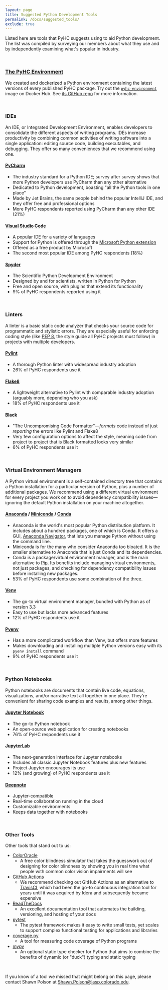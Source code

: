 ```yaml
---
layout: page
title: Suggested Python Development Tools
permalink: /docs/suggested_tools/
exclude: true
---
```

Listed here are tools that PyHC suggests using to aid Python development. The list was compiled by surveying our members about what they use and by independently examining what's popular in industry.

<br>

### [The PyHC Environment](https://hub.docker.com/repository/docker/spolson/pyhc-environment/general)
We created and dockerized a Python environment containing the latest versions of every published PyHC package. Try out the [`pyhc-environment`](https://hub.docker.com/repository/docker/spolson/pyhc-environment/general) image on Docker Hub. See [its GitHub repo](https://github.com/heliophysicsPy/pyhc-docker-environment) for more information.

<br>

### IDEs
An IDE, or Integrated Development Environment, enables developers to consolidate the different aspects of writing programs. IDEs increase productivity by combining common activities of writing software into a single application: editing source code, building executables, and debugging. They offer so many conveniences that we recommend using one.

#### [PyCharm](https://www.jetbrains.com/pycharm/)
 * The industry standard for a Python IDE; survey after survey shows that more Python developers use PyCharm than any other alternative
 * Dedicated to Python development, boasting "all the Python tools in one place"
 * Made by Jet Brains, the same people behind the popular IntelliJ IDE, and they offer free and professional options
 * More PyHC respondents reported using PyCharm than any other IDE (21%)

#### [Visual Studio Code](https://code.visualstudio.com)
 * A popular IDE for a variety of languages
 * Support for Python is offered through the [Microsoft Python extension](https://marketplace.visualstudio.com/items?itemName=ms-python.python)
 * Offered as a free product by Microsoft
 * The second most popular IDE among PyHC respondents (18%)

#### [Spyder](https://www.spyder-ide.org) 
 * The Scientific Python Development Environment
 * Designed by and for scientists, written in Python for Python
 * Free and open source, with plugins that extend its functionality
 * 9% of PyHC respondents reported using it

<br>

### Linters
A linter is a basic static code analyzer that checks your source code for programmatic and stylistic errors. They are especially useful for enforcing coding style (like [PEP 8](https://www.python.org/dev/peps/pep-0008/), the style guide all PyHC projects must follow) in projects with multiple developers.

#### [Pylint](https://www.pylint.org) 
 * A thorough Python linter with widespread industry adoption
 * 26% of PyHC respondents use it

#### [Flake8](https://flake8.pycqa.org/en/latest/) 
 * A lightweight alternative to Pylint with comparable industry adoption (arguably more, depending who you ask)
 * 18% of PyHC respondents use it

#### [Black](https://github.com/psf/black) 
 * "The Uncompromising Code Formatter"—_formats_ code instead of just _reporting_ the errors like Pylint and Flake8
 * Very few configuration options to affect the style, meaning code from project to project that is Black formatted looks very similar
 * 6% of PyHC respondents use it

<br>

### Virtual Environment Managers
A Python virtual environment is a self-contained directory tree that contains a Python installation for a particular version of Python, plus a number of additional packages. We recommend using a different virtual environment for every project you work on to avoid dependency compatibility issues—ignoring the default Python installation on your machine altogether.

#### [Anaconda](https://www.anaconda.com) / [Miniconda](https://docs.conda.io/en/latest/miniconda.html) / [Conda](https://docs.conda.io/en/latest/) 
 * Anaconda is the world's most popular Python distribution platform. It includes about a hundred packages, one of which is Conda. It offers a GUI, [Anaconda Navigator](https://docs.anaconda.com/anaconda/navigator/), that lets you manage Python without using the command line.
 * Miniconda is for the many who consider Anaconda too bloated. It is the smaller alternative to Anaconda that is just Conda and its dependencies.
 * Conda is a package/virtual environment manager, and is the main alternative to [Pip](https://pypi.org/project/pip/). Its benefits include managing virtual environments, not just packages, and checking for dependency compatibility issues before installing new packages.
 * 53% of PyHC respondents use some combination of the three.

#### [Venv](https://docs.python.org/3/library/venv.html) 
 * The go-to virtual environment manager, bundled with Python as of version 3.3
 * Easy to use but lacks more advanced features
 * 12% of PyHC respondents use it

#### [Pyenv](https://github.com/pyenv/pyenv) 
 * Has a more complicated workflow than Venv, but offers more features
 * Makes downloading and installing multiple Python versions easy with its `pyenv install` command
 * 9% of PyHC respondents use it

<br>

### Python Notebooks
Python notebooks are documents that contain live code, equations, visualizations, and/or narrative text all together in one place. They're convenient for sharing code examples and results, among other things.
#### [Jupyter Notebook](https://jupyter.org/#about-notebook) 
 * The go-to Python notebook
 * An open-source web application for creating notebooks
 * 76% of PyHC respondents use it

#### [JupyterLab](https://jupyter.org/#jupyterlab)
 * The next-generation interface for Jupyter notebooks
 * Includes all classic Jupyter Notebook features plus new features
 * Project Jupyter encourages its use
 * 12% (and growing) of PyHC respondents use it

#### [Deepnote](https://deepnote.com/)
 * Jupyter-compatible
 * Real-time collaboration running in the cloud
 * Customizable environments
 * Keeps data together with notebooks

<br>

### Other Tools
Other tools that stand out to us:
 * [ColorOracle](https://colororacle.org)
    * A free color blindness simulator that takes the guesswork out of designing for color blindness by showing you in real time what people with common color vision impairments will see
 * [GitHub Actions](https://github.com/features/actions)
    * We recommend checking out GitHub Actions as an alternative to [TravisCI](https://travis-ci.com), which had been the go-to continuous integration tool for years until it was acquired by Idera and subsequently became expensive
 * [ReadTheDocs](https://readthedocs.org)
    * An excellent documentation tool that automates the building, versioning, and hosting of your docs
 * [pytest](https://docs.pytest.org/en/stable/)
    * The pytest framework makes it easy to write small tests, yet scales to support complex functional testing for applications and libraries
 * [coverage.py](https://coverage.readthedocs.io/en/coverage-5.5/)
    * A tool for measuring code coverage of Python programs
 * [mypy](http://mypy-lang.org)
    * An optional static type checker for Python that aims to combine the benefits of dynamic (or "duck") typing and static typing

<br>

If you know of a tool we missed that might belong on this page, please contact Shawn Polson at <a href="mailto:Shawn.Polson@lasp.colorado.edu">Shawn.Polson@lasp.colorado.edu</a>.